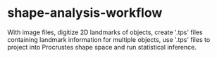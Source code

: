 # shape-analysis-workflow
With image files, digitize 2D landmarks of objects, create '.tps' files containing landmark information for multiple objects, use '.tps' files to project into Procrustes shape space and run statistical inference.
